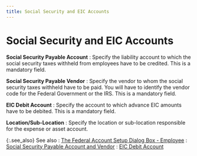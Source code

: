 ```yaml
---
title: Social Security and EIC Accounts
---
```


# Social Security and EIC Accounts


**Social Security Payable Account**
: Specify the liability account to which the social  security taxes withheld from employees have to be credited. This is a  mandatory field.


**Social Security Payable Vendor**
: Specify the vendor to whom the social security taxes  withheld have to be paid. You will have to identify the vendor code for  the Federal Government or the IRS. This is a mandatory field.


**EIC Debit Account**
: Specify the account to which advance EIC amounts  have to be debited. This is a mandatory field.


**Location/Sub-Location**
: Specify the location or sub-location responsible  for the expense or asset account.


{:.see_also}
See also
: [The Federal  Account Setup Dialog Box - Employee]({{site.prl_baseurl}}/setup/the-payroll-setup-wizard/company_information_sup.html)
: [Social  Security Payable Account and Vendor]({{site.prl_baseurl}}/misc/social_security_payable_account_and_vendor.html)
: [EIC Debit Account]({{site.prl_baseurl}}/misc/eic_debit_account.html)
